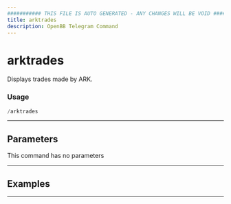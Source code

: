 ```yaml
---
########### THIS FILE IS AUTO GENERATED - ANY CHANGES WILL BE VOID ###########
title: arktrades
description: OpenBB Telegram Command
---
```


# arktrades

Displays trades made by ARK.

### Usage

```python wordwrap
/arktrades
```

---

## Parameters

This command has no parameters



---

## Examples


---
